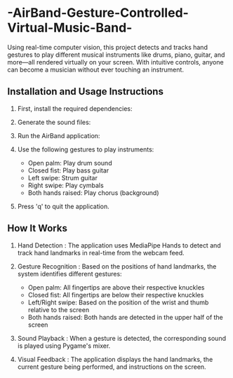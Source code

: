 # -AirBand-Gesture-Controlled-Virtual-Music-Band-
Using real-time computer vision, this project detects and tracks hand gestures to play different musical instruments like drums, piano, guitar, and more—all rendered virtually on your screen. With intuitive controls, anyone can become a musician without ever touching an instrument.

## Installation and Usage Instructions
1. First, install the required dependencies:
2. Generate the sound files:
3. Run the AirBand application:
4. Use the following gestures to play instruments:
   
   - Open palm: Play drum sound
   - Closed fist: Play bass guitar
   - Left swipe: Strum guitar
   - Right swipe: Play cymbals
   - Both hands raised: Play chorus (background)
5. Press 'q' to quit the application.
   
## How It Works
1. Hand Detection : The application uses MediaPipe Hands to detect and track hand landmarks in real-time from the webcam feed.
2. Gesture Recognition : Based on the positions of hand landmarks, the system identifies different gestures:
   
   - Open palm: All fingertips are above their respective knuckles
   - Closed fist: All fingertips are below their respective knuckles
   - Left/Right swipe: Based on the position of the wrist and thumb relative to the screen
   - Both hands raised: Both hands are detected in the upper half of the screen
3. Sound Playback : When a gesture is detected, the corresponding sound is played using Pygame's mixer.
4. Visual Feedback : The application displays the hand landmarks, the current gesture being performed, and instructions on the screen.
